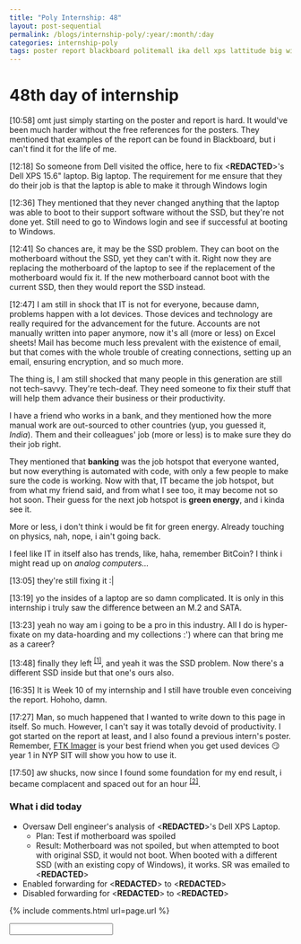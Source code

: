 ```yaml
---
title: "Poly Internship: 48"
layout: post-sequential
permalink: /blogs/internship-poly/:year/:month/:day
categories: internship-poly
tags: poster report blackboard politemall ika dell xps lattitude big windows engineer external akmal akhmal akmahl email forwarding flexi excel sheets mail accounts ssd problem spoilt 
---
```

# 48th day of internship

<span class="timestamp">[10:58]</span> omt just simply starting on the poster and report is hard. It would've been much harder without the free references for the posters. They mentioned that examples of the report can be found in Blackboard, but i can't find it for the life of me.

<span class="timestamp">[12:18]</span> So someone from Dell visited the office, here to fix <span class='disable-selection' ondblclick="this.innerHTML='Ika'">&lt;<b>REDACTED</b>&gt;</span>'s Dell XPS 15.6" laptop. Big laptop. The requirement for me ensure that they do their job is that the laptop is able to make it through Windows login

<span class="timestamp">[12:36]</span> They mentioned that they never changed anything that the laptop was able to boot to their support software without the SSD, but they're not done yet. Still need to go to Windows login and see if successful at booting to Windows. 

<span class="timestamp">[12:41]</span> So chances are, it may be the SSD problem. They can boot on the motherboard without the SSD, yet they can't with it. Right now they are replacing the motherboard of the laptop to see if the replacement of the motherboard would fix it. If the new motherboard cannot boot with the current SSD, then they would report the SSD instead.

<span class="timestamp">[12:47]</span> I am still in shock that IT is not for everyone, because damn, problems happen with a lot devices. Those devices and technology are really required for the advancement for the future. Accounts are not manually written into paper anymore, now it's all (more or less) on Excel sheets! Mail has become much less prevalent with the existence of email, but that comes with the whole trouble of creating connections, setting up an email, ensuring encryption, and so much more.

The thing is, I am still shocked that many people in this generation are still not tech-savvy. They're tech-deaf. They need someone to fix their stuff that will help them advance their business or their productivity. 

I have a friend who works in a bank, and they mentioned how the more manual work are out-sourced to other countries (yup, you guessed it, _India_). Them and their colleagues' job (more or less) is to make sure they do their job right. 

They mentioned that **banking** was the job hotspot that everyone wanted, but now everything is automated with code, with only a few people to make sure the code is working. Now with that, IT became the job hotspot, but from what my friend said, and from what I see too, it may become not so hot soon. Their guess for the next job hotspot is **green energy**, and i kinda see it.

More or less, i don't think i would be fit for green energy. Already touching on physics, nah, nope, i ain't going back. 

I feel like IT in itself also has trends, like, haha, remember BitCoin? I think i might read up on _analog computers..._ 

<span class="timestamp">[13:05]</span> they're still fixing it &#58;&#124;

<span class="timestamp">[13:19]</span> yo the insides of a laptop are so damn complicated. It is only in this internship i truly saw the difference between an M.2 and SATA.

<span class="timestamp">[13:23]</span> yeah no way am i going to be a pro in this industry. All I do is hyper-fixate on my data-hoarding and my collections :') where can that bring me as a career?

<span class="timestamp">[13:48]</span> finally they left <sup><a href="#1">[1]</a></sup>, and yeah it was the SSD problem. Now there's a different SSD inside but that one's ours also. 

<span class="timestamp">[16:35]</span> It is Week 10 of my internship and I still have trouble even conceiving the report. Hohoho, damn.

<span class="timestamp">[17:27]</span> Man, so much happened that I wanted to write down to this page in itself. So much. However, I can't say it was totally devoid of productivity. I got started on the report at least, and I also found a previous intern's poster. Remember, <a href="https://accessdata.com/product-download/ftk-imager-version-4-5" target="_blank">FTK Imager</a> is your best friend when you get used devices 😏 year 1 in NYP SIT will show you how to use it.

<span class="timestamp">[17:50]</span> aw shucks, now since I found some foundation for my end result, i became complacent and spaced out for an hour <sup><a href="#2">[2]</a></sup>.

### What i did today
* Oversaw Dell engineer's analysis of <span class='disable-selection' ondblclick="this.innerHTML='Ika'">&lt;<b>REDACTED</b>&gt;</span>'s Dell XPS Laptop.
    * Plan: Test if motherboard was spoiled
    * Result: Motherboard was not spoiled, but when attempted to boot with original SSD, it would not boot. When booted with a different SSD (with an existing copy of Windows), it works. SR was emailed to <span class='disable-selection' ondblclick="this.innerHTML='support@infospace.com.sg'">&lt;<b>REDACTED</b>&gt;</span>
* Enabled forwarding for <span class='disable-selection' ondblclick="this.innerHTML='henry.tan@flexisystems.com.sg'">&lt;<b>REDACTED</b>&gt;</span> to <span class='disable-selection' ondblclick="this.innerHTML='sales@flexisystems.com.sg'">&lt;<b>REDACTED</b>&gt;</span>
* Disabled forwarding for <span class='disable-selection' ondblclick="this.innerHTML='henry.tan@flexisystems.com.sg'">&lt;<b>REDACTED</b>&gt;</span> to <span class='disable-selection' ondblclick="this.innerHTML='sales@flexisystems.com.sg'">&lt;<b>REDACTED</b>&gt;</span>


{% include comments.html url=page.url %}

<input id="password-input" type="password" class="text-secret" onkeyup="unlock()">

<span class="disable-selection" id="truth" style="display:none;">chocolate sauce<br><br><sup id="1">[1]</sup> finally, my social anxiety lowers. it always happen, whenever i meet at least one new person with no other support there to help me. even if it was someone i knew i would not meet again ever, my every action i must take note to make myself look normal, every sound that existed in the office become deafening, my soul becomes frozen. <br><br>_sigh_, whatever, this happens a lot. I can only look like kind & confident person, but that holds no merit to my tiny scared soul inside of me.<br><br><sup id="2">[2]</sup> aw shit. Gotta commit tmr to complete the report first. Thank you Swan, a previous <span class='disable-selection' ondblclick="this.innerHTML='Infospace'">&lt;<b>REDACTED</b>&gt;</span> intern</span>
